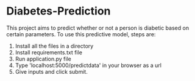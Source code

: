 # Diabetes-Prediction
This project aims to predict whether or not a person is diabetic based on certain parameters.
To use this predictive model, steps are:
1. Install all the files in a directory
2. Install requirements.txt file
3. Run application.py file
4. Type 'localhost:5000/predictdata' in your browser as a url
5. Give inputs and click submit.
